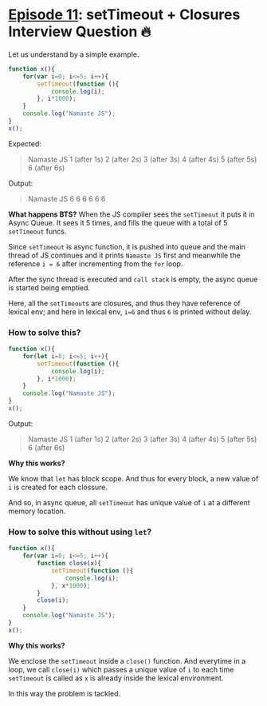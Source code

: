 # [Episode 11](https://www.youtube.com/watch?v=lW_erSjyMeM&list=PLlasXeu85E9cQ32gLCvAvr9vNaUccPVNP&index=13): setTimeout + Closures Interview Question 🔥 

Let us understand by a simple example.

```js
function x(){
    for(var i=0; i<=5; i++){
        setTimeout(function (){
            console.log(i);
        }, i*1000);
    }
    console.log("Namaste JS");
}
x();
```

Expected:
>Namaste JS
> 1 (after 1s)
> 2 (after 2s)
> 3 (after 3s)
> 4 (after 4s)
> 5 (after 5s)
> 6 (after 6s)

Output:
>Namaste JS
>6
>6
>6
>6
>6
>6

**What happens BTS?**
When the JS compiler sees the `setTimeout` it puts it in Async Queue. It sees it 5 times, and fills the queue with a total of 5 `setTimeout` funcs. 

Since `setTimeout` is async function, it is pushed into queue and the main thread of JS continues and it prints `Namaste JS` first and meanwhile the reference `i = 6` after incrementing from the `for` loop.

After the sync thread is executed and `call stack` is empty, the async queue is started being emptied.

Here, all the `setTimeout`s are closures, and thus they have reference of lexical env; and here in lexical env, `i=6` and thus `6` is printed without delay.

### How to solve this?

```js
function x(){
    for(let i=0; i<=5; i++){
        setTimeout(function (){
            console.log(i);
        }, i*1000);
    }
    console.log("Namaste JS");
}
x();
```

Output:
>Namaste JS
> 1 (after 1s)
> 2 (after 2s)
> 3 (after 3s)
> 4 (after 4s)
> 5 (after 5s)
> 6 (after 6s)

**Why this works?**

We know that `let` has block scope. And thus for every block, a new value of `i` is created for each clossure.

And so, in async queue, all `setTimeout` has unique value of `i` at a different memory location.

### How to solve this without using `let`?

```js
function x(){
    for(var i=0; i<=5; i++){
        function close(x){
            setTimeout(function (){
                console.log(i);
            }, x*1000);
        }
        close(i);
    }
    console.log("Namaste JS");
}
x();
```

**Why this works?**

We enclose the `setTimeout` inside a `close()` function. And everytime in a loop, we call `close(i)` which passes a unique value of `i` to each time `setTimeout` is called as `x` is already inside the lexical environment.

In this way the problem is tackled.
